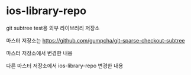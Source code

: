 # ios-library-repo

git subtree test용 외부 라이브러리 저장소

마스터 저장소는 https://github.com/gumpcha/git-sparse-checkout-subtree

마스터 저장소에서 변경한 내용

다른 마스터 저장소에서 ios-library-repo 변경한 내용
